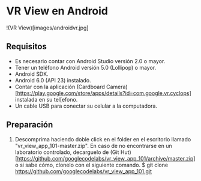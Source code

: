 # VR View en Android

!(VR View)[images/androidvr.jpg]

## Requisitos

- Es necesario contar con Android Studio versión 2.0 o mayor.
- Tener un teléfono Android versión 5.0 (Lollipop) o mayor.
- Android SDK.
- Android 6.0 (API 23) instalado.
- Contar con la aplicación (Cardboard Camera)[https://play.google.com/store/apps/details?id=com.google.vr.cyclops] instalada en su tel[efono.
- Un cable USB para conectar su celular a la computadora.

## Preparación

1. Descomprima haciendo doble click en el folder en el escritorio llamado "vr_view_app_101-master.zip". En caso de no encontrarse en un laboratorio controlado, decarguelo de (Git Hut)[https://github.com/googlecodelabs/vr_view_app_101/archive/master.zip] o si sabe cómo, clonelo con el siguiente comando.
    $ git clone https://github.com/googlecodelabs/vr_view_app_101.git
